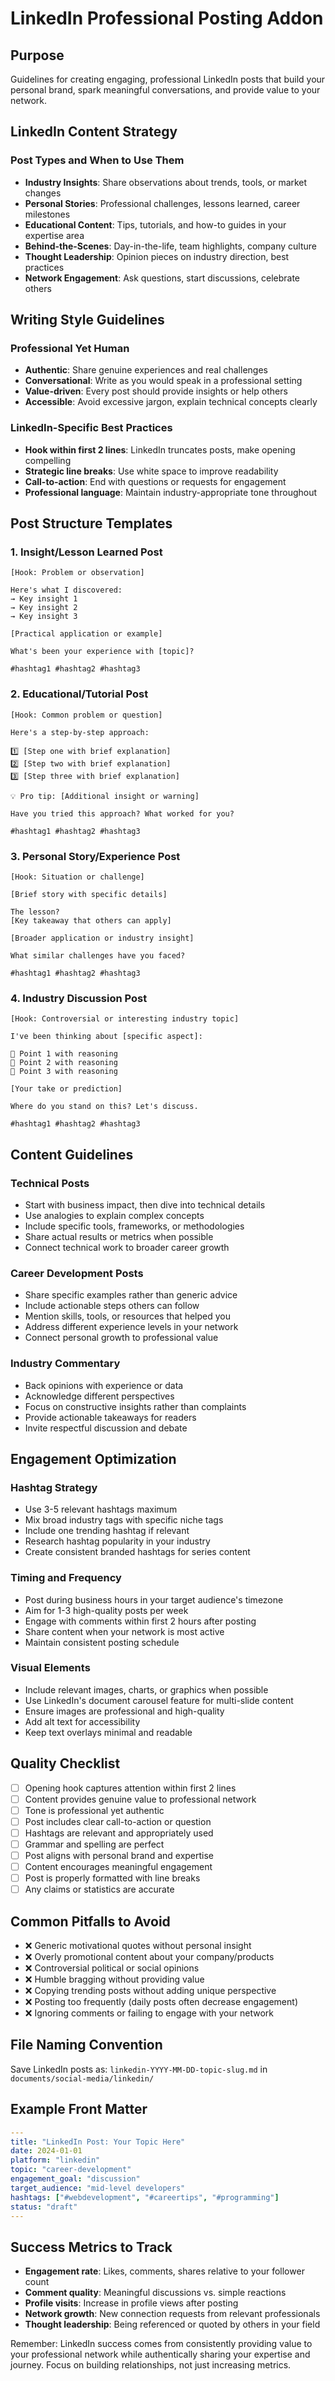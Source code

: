# LinkedIn Professional Posting Addon

## Purpose
Guidelines for creating engaging, professional LinkedIn posts that build your personal brand, spark meaningful conversations, and provide value to your network.

## LinkedIn Content Strategy

### Post Types and When to Use Them
- **Industry Insights**: Share observations about trends, tools, or market changes
- **Personal Stories**: Professional challenges, lessons learned, career milestones
- **Educational Content**: Tips, tutorials, and how-to guides in your expertise area
- **Behind-the-Scenes**: Day-in-the-life, team highlights, company culture
- **Thought Leadership**: Opinion pieces on industry direction, best practices
- **Network Engagement**: Ask questions, start discussions, celebrate others

## Writing Style Guidelines

### Professional Yet Human
- **Authentic**: Share genuine experiences and real challenges
- **Conversational**: Write as you would speak in a professional setting
- **Value-driven**: Every post should provide insights or help others
- **Accessible**: Avoid excessive jargon, explain technical concepts clearly

### LinkedIn-Specific Best Practices
- **Hook within first 2 lines**: LinkedIn truncates posts, make opening compelling
- **Strategic line breaks**: Use white space to improve readability
- **Call-to-action**: End with questions or requests for engagement
- **Professional language**: Maintain industry-appropriate tone throughout

## Post Structure Templates

### 1. Insight/Lesson Learned Post
```
[Hook: Problem or observation]

Here's what I discovered:
→ Key insight 1
→ Key insight 2  
→ Key insight 3

[Practical application or example]

What's been your experience with [topic]?

#hashtag1 #hashtag2 #hashtag3
```

### 2. Educational/Tutorial Post
```
[Hook: Common problem or question]

Here's a step-by-step approach:

1️⃣ [Step one with brief explanation]
2️⃣ [Step two with brief explanation]
3️⃣ [Step three with brief explanation]

💡 Pro tip: [Additional insight or warning]

Have you tried this approach? What worked for you?

#hashtag1 #hashtag2 #hashtag3
```

### 3. Personal Story/Experience Post
```
[Hook: Situation or challenge]

[Brief story with specific details]

The lesson?
[Key takeaway that others can apply]

[Broader application or industry insight]

What similar challenges have you faced?

#hashtag1 #hashtag2 #hashtag3
```

### 4. Industry Discussion Post
```
[Hook: Controversial or interesting industry topic]

I've been thinking about [specific aspect]:

🔹 Point 1 with reasoning
🔹 Point 2 with reasoning  
🔹 Point 3 with reasoning

[Your take or prediction]

Where do you stand on this? Let's discuss.

#hashtag1 #hashtag2 #hashtag3
```

## Content Guidelines

### Technical Posts
- Start with business impact, then dive into technical details
- Use analogies to explain complex concepts
- Include specific tools, frameworks, or methodologies
- Share actual results or metrics when possible
- Connect technical work to broader career growth

### Career Development Posts
- Share specific examples rather than generic advice
- Include actionable steps others can follow
- Mention skills, tools, or resources that helped you
- Address different experience levels in your network
- Connect personal growth to professional value

### Industry Commentary
- Back opinions with experience or data
- Acknowledge different perspectives
- Focus on constructive insights rather than complaints
- Provide actionable takeaways for readers
- Invite respectful discussion and debate

## Engagement Optimization

### Hashtag Strategy
- Use 3-5 relevant hashtags maximum
- Mix broad industry tags with specific niche tags
- Include one trending hashtag if relevant
- Research hashtag popularity in your industry
- Create consistent branded hashtags for series content

### Timing and Frequency
- Post during business hours in your target audience's timezone
- Aim for 1-3 high-quality posts per week
- Engage with comments within first 2 hours after posting
- Share content when your network is most active
- Maintain consistent posting schedule

### Visual Elements
- Include relevant images, charts, or graphics when possible
- Use LinkedIn's document carousel feature for multi-slide content
- Ensure images are professional and high-quality
- Add alt text for accessibility
- Keep text overlays minimal and readable

## Quality Checklist
- [ ] Opening hook captures attention within first 2 lines
- [ ] Content provides genuine value to professional network
- [ ] Tone is professional yet authentic
- [ ] Post includes clear call-to-action or question
- [ ] Hashtags are relevant and appropriately used
- [ ] Grammar and spelling are perfect
- [ ] Post aligns with personal brand and expertise
- [ ] Content encourages meaningful engagement
- [ ] Post is properly formatted with line breaks
- [ ] Any claims or statistics are accurate

## Common Pitfalls to Avoid
- ❌ Generic motivational quotes without personal insight
- ❌ Overly promotional content about your company/products  
- ❌ Controversial political or social opinions
- ❌ Humble bragging without providing value
- ❌ Copying trending posts without adding unique perspective
- ❌ Posting too frequently (daily posts often decrease engagement)
- ❌ Ignoring comments or failing to engage with your network

## File Naming Convention
Save LinkedIn posts as: `linkedin-YYYY-MM-DD-topic-slug.md` in `documents/social-media/linkedin/`

## Example Front Matter
```yaml
---
title: "LinkedIn Post: Your Topic Here"
date: 2024-01-01
platform: "linkedin"
topic: "career-development"
engagement_goal: "discussion"
target_audience: "mid-level developers"
hashtags: ["#webdevelopment", "#careertips", "#programming"]
status: "draft"
---
```

## Success Metrics to Track
- **Engagement rate**: Likes, comments, shares relative to your follower count
- **Comment quality**: Meaningful discussions vs. simple reactions
- **Profile visits**: Increase in profile views after posting
- **Network growth**: New connection requests from relevant professionals
- **Thought leadership**: Being referenced or quoted by others in your field

Remember: LinkedIn success comes from consistently providing value to your professional network while authentically sharing your expertise and journey. Focus on building relationships, not just increasing metrics. 